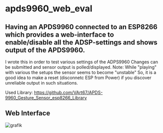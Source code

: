 # apds9960_web_eval

Having an APDS9960 connected to an ESP8266 which provides a web-interface to enable/disable all the ADSP-settings and shows output of the APDS9960.
---------------
I wrote this in order to test various settings of the ADPS9960
Changes can be submitted and sensor output is polled/displayed.
Note: While "playing" with various the setups the sensor seems to become "unstable"
So, it is a good idea to make a reset (disconnetc ESP from Power) if you discover unreliable output in such situations.


Used Library: https://github.com/VArt67/APDS-9960_Gesture_Sensor_esp8266_Library

Web Interface
---------------
![grafik](https://github.com/VArt67/apds9960_web_eval/assets/132200455/9450ce2a-c1a7-4571-a9a4-a15f6f61adfa)
